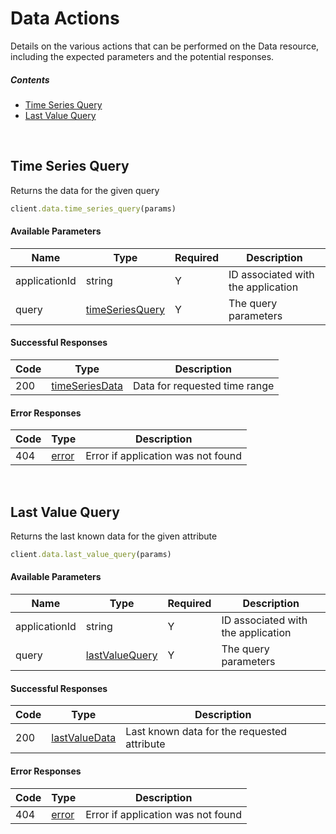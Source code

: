# Data Actions

Details on the various actions that can be performed on the
Data resource, including the expected
parameters and the potential responses.

##### Contents

*   [Time Series Query](#time-series-query)
*   [Last Value Query](#last-value-query)

<br/>

## Time Series Query

Returns the data for the given query

```ruby
client.data.time_series_query(params)
```

#### Available Parameters

| Name | Type | Required | Description |
| ---- | ---- | -------- | ----------- |
| applicationId | string | Y | ID associated with the application |
| query | [timeSeriesQuery](_schemas.md#timeseriesquery) | Y | The query parameters |

#### Successful Responses

| Code | Type | Description |
| ---- | ---- | ----------- |
| 200 | [timeSeriesData](_schemas.md#timeseriesdata) | Data for requested time range |

#### Error Responses

| Code | Type | Description |
| ---- | ---- | ----------- |
| 404 | [error](_schemas.md#error) | Error if application was not found |

<br/>

## Last Value Query

Returns the last known data for the given attribute

```ruby
client.data.last_value_query(params)
```

#### Available Parameters

| Name | Type | Required | Description |
| ---- | ---- | -------- | ----------- |
| applicationId | string | Y | ID associated with the application |
| query | [lastValueQuery](_schemas.md#lastvaluequery) | Y | The query parameters |

#### Successful Responses

| Code | Type | Description |
| ---- | ---- | ----------- |
| 200 | [lastValueData](_schemas.md#lastvaluedata) | Last known data for the requested attribute |

#### Error Responses

| Code | Type | Description |
| ---- | ---- | ----------- |
| 404 | [error](_schemas.md#error) | Error if application was not found |
